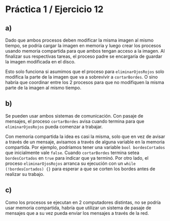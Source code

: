 # Práctica 1 / Ejercicio 12

## a)

Dado que ambos procesos deben modificar la misma imagen al mismo tiempo, se podría cargar la imagen en memoria y luego crear los procesos usando memoria compartida para que ambos tengan acceso a la imagen. Al finalizar sus respectivas tareas, el proceso padre se encargaría de guardar la imagen modificada en el disco.

Esto solo funciona si asumimos que el proceso para `eliminarOjosRojos` solo modifica la parte de la imagen que va a sobrevivir a `cortarBordes`. O sino habría que coordinar entre los 2 procesos para que no modifiquen la misma parte de la imagen al mismo tiempo.

## b)

Se pueden usar ambos sistemas de comunicación. Con pasaje de mensajes, el proceso `cortarBordes` avisa cuando termina para que `eliminarOjosRojos` pueda comenzar a trabajar.

Con memoria compartida la idea es casi la misma, solo que en vez de avisar a través de un mensaje, avisamos a través de alguna variable en la memoria compartida. Por ejemplo, podríamos tener una variable `bool bordesCortados` que inicialmente vale `false`. Cuando `cortarBordes` termina setea `bordesCortados` en `true` para indicar que ya terminó. Por otro lado, el proceso `eliminarOjosRojos` arranca su ejecución con un `while (!bordesCortados) {}` para esperar a que se corten los bordes antes de realizar su trabajo.

## c)

Como los procesos se ejecutan en 2 computadores distintas, no se podría usar memoria compartida, habría que utilizar un sistema de pasaje de mensajes que a su vez pueda enviar los mensajes a través de la red.
